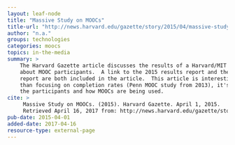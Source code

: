 ```yaml
---
layout: leaf-node
title: "Massive Study on MOOCs"
title-url: "http://news.harvard.edu/gazette/story/2015/04/massive-study-on-moocs/"
author: "n.a."
groups: technologies
categories: moocs
topics: in-the-media
summary: >
    The Harvard Gazette article discusses the results of a Harvard/MIT joint study
    about MOOC participants.  A link to the 2015 results report and the 2014 results
    report are both included in the article.  This article is interesting because rather
    than focusing on completion rates (Penn MOOC study from 2013), it's focusing on
    the participants and how MOOCs are being used.
cite: >
     Massive Study on MOOCs. (2015). Harvard Gazette. April 1, 2015.
     Retrieved April 16, 2017 from: http://news.harvard.edu/gazette/story/2015/04/massive-study-on-moocs/
pub-date: 2015-04-01
added-date: 2017-04-16
resource-type: external-page
---
```

